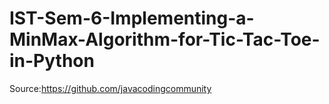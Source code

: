 # IST-Sem-6-Implementing-a-MinMax-Algorithm-for-Tic-Tac-Toe-in-Python

Source:https://github.com/javacodingcommunity
